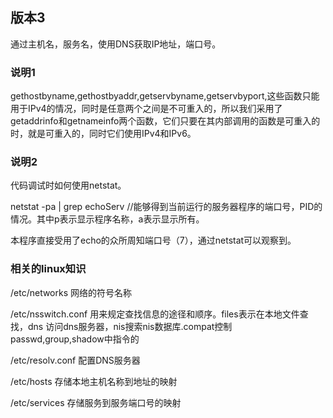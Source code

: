 ## 版本3

通过主机名，服务名，使用DNS获取IP地址，端口号。

### 说明1

gethostbyname,gethostbyaddr,getservbyname,getservbyport,这些函数只能用于IPv4的情况，同时是任意两个之间是不可重入的，所以我们采用了getaddrinfo和getnameinfo两个函数，它们只要在其内部调用的函数是可重入的时，就是可重入的，同时它们使用IPv4和IPv6。

### 说明2

代码调试时如何使用netstat。

netstat -pa | grep echoServ  //能够得到当前运行的服务器程序的端口号，PID的情况。其中p表示显示程序名称，a表示显示所有。

本程序直接受用了echo的众所周知端口号（7），通过netstat可以观察到。

### 相关的linux知识

/etc/networks 网络的符号名称

/etc/nsswitch.conf 用来规定查找信息的途径和顺序。files表示在本地文件查找，dns 访问dns服务器，nis搜索nis数据库.compat控制passwd,group,shadow中指令的

/etc/resolv.conf 配置DNS服务器

/etc/hosts 存储本地主机名称到地址的映射

/etc/services 存储服务到服务端口号的映射
